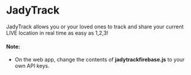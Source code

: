 # JadyTrack
JadyTrack allows you or your loved ones to track and share your current LIVE location in real time as easy as 1,2,3!

#### Note:
- On the web app, change the contents of <b>jadytrackfirebase.js</b> to your own API keys.